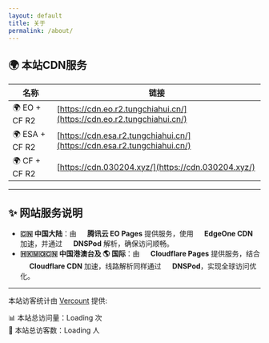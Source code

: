```yaml
---
layout: default
title: 关于
permalink: /about/
---
```


## 🌍 本站CDN服务

| 名称 | 链接 |
|------|------|
| 🌍 EO + CF R2 | [https://cdn.eo.r2.tungchiahui.cn/](https://cdn.eo.r2.tungchiahui.cn/) |
| 🌍 ESA + CF R2 | [https://cdn.esa.r2.tungchiahui.cn/](https://cdn.esa.r2.tungchiahui.cn/) |
| 🌍 CF + CF R2 | [https://cdn.030204.xyz/](https://cdn.030204.xyz/) |

---

## ✨ 网站服务说明

- **🇨🇳 中国大陆**：由 <img src="https://www.tencentcloud.com/favicon.ico" style="height:1em; vertical-align:middle;"> **腾讯云 EO Pages** 提供服务，使用 <img src="https://www.tencentcloud.com/favicon.ico" style="height:1em; vertical-align:middle;"> **EdgeOne CDN** 加速，并通过 <img src="https://www.tencentcloud.com/favicon.ico" style="height:1em; vertical-align:middle;"> **DNSPod** 解析，确保访问顺畅。  
- **🇭🇰🇲🇴🇨🇳 中国港澳台及 🌎 国际**：由 <img src="https://www.cloudflare.com/favicon.ico" style="height:1em; vertical-align:middle;"> **Cloudflare Pages** 提供服务，结合 <img src="https://www.cloudflare.com/favicon.ico" style="height:1em; vertical-align:middle;"> **Cloudflare CDN** 加速，线路解析同样通过 <img src="https://www.tencentcloud.com/favicon.ico" style="height:1em; vertical-align:middle;"> **DNSPod**，实现全球访问优化。  

---

本站访客统计由 [Vercount](https://vercount.one/) 提供:

📊 本站总访问量：<span id="vercount_value_site_pv">Loading</span> 次  
👥 本站总访客数：<span id="vercount_value_site_uv">Loading</span> 人

